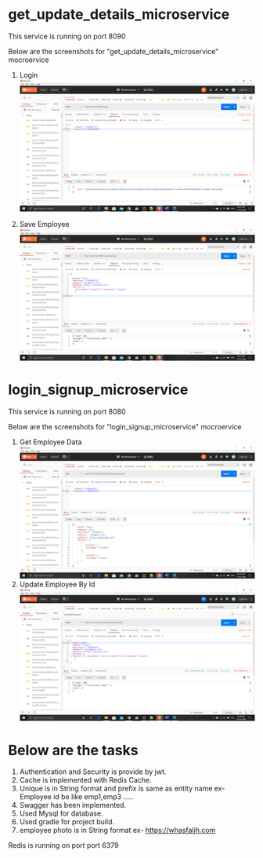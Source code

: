 # get_update_details_microservice
This service is running on port 8090

Below are the screenshots for "get_update_details_microservice" mocroervice
1. Login
![Alt text](https://github.com/PrashantDev007/assignment/blob/master/Screenshots/login.png?raw=true "login")

2. Save Employee
![Alt text](https://github.com/PrashantDev007/assignment/blob/master/Screenshots/saveEmployee.png?raw=true "saveEmployee")

# login_signup_microservice
This service is running on port 8080

Below are the screenshots for "login_signup_microservice" mocroervice

1. Get Employee Data
![Alt text](https://github.com/PrashantDev007/assignment/blob/master/Screenshots/getEmployeeData.png?raw=true "getEmployeeData")
2. Update Employee By Id
![Alt text](https://github.com/PrashantDev007/assignment/blob/master/Screenshots/updateEmployeeById.png?raw=true "updateEmployeeById")


# Below are the tasks
1. Authentication and Security is provide by jwt.
2. Cache is implemented with Redis Cache.
3. Unique is in String format and prefix is same as entity name
     ex- Employee id be like emp1,emp3 .....
4. Swagger has been implemented.
5. Used Mysql for database.
6. Used gradle for project build.
7. employee photo is in String format ex- https://whasfaljh.com

Redis is running on port port 6379
